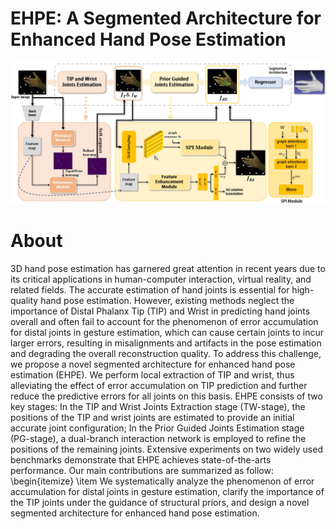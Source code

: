 # EHPE: A Segmented Architecture for Enhanced Hand Pose Estimation
![网络结构](https://raw.githubusercontent.com/SereinNout/EHPE/main/image/net.jpg)

# About
3D hand pose estimation has garnered great attention in recent years due to its critical applications in human-computer interaction, virtual reality, and related fields.
The accurate estimation of hand joints is essential for high-quality hand pose estimation.
However, existing methods neglect the importance of Distal Phalanx Tip (TIP) and Wrist in predicting hand joints overall and often fail to account for the phenomenon of error accumulation for distal joints in gesture estimation, which can cause certain joints to incur larger errors, resulting in misalignments and artifacts in the pose estimation and degrading the overall reconstruction quality.
To address this challenge, we propose a novel segmented architecture for enhanced hand pose estimation (EHPE).
We perform local extraction of TIP and wrist, thus alleviating the effect of error accumulation on TIP prediction and further reduce the predictive errors for all joints on this basis.
EHPE consists of two key stages: In the TIP and Wrist Joints Extraction stage (TW-stage), the positions of the TIP and wrist joints are estimated to provide an initial accurate joint configuration; In the Prior Guided Joints Estimation stage (PG-stage), a dual-branch interaction network is employed to refine the positions of the remaining joints. 
Extensive experiments on two widely used benchmarks demonstrate that EHPE achieves state-of-the-arts performance.
Our main contributions are summarized as follow:
\begin{itemize}
    \item We systematically analyze the phenomenon of error accumulation for distal joints in gesture estimation, clarify the importance of the TIP joints under the guidance of structural priors, and design a novel segmented architecture for enhanced hand pose estimation.
